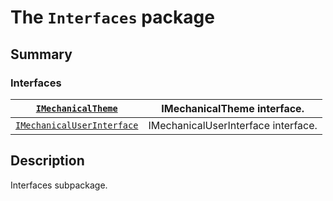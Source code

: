 # The `Interfaces` package

## Summary

### Interfaces

| [`IMechanicalTheme`](IMechanicalTheme.md#IMechanicalTheme)                         | IMechanicalTheme interface.         |
|------------------------------------------------------------------------------------|-------------------------------------|
| [`IMechanicalUserInterface`](IMechanicalUserInterface.md#IMechanicalUserInterface) | IMechanicalUserInterface interface. |

## Description

Interfaces subpackage.

<!-- !! processed by numpydoc !! -->
